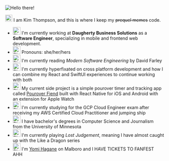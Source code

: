 ![Hello there!](https://media4.giphy.com/media/xTiIzJSKB4l7xTouE8/giphy.gif)

<img src="https://camo.githubusercontent.com/35a8275dddde1ef76d4237e01f43e5745ccf4e8a53ee880b6b2b2db93ce8f44f/68747470733a2f2f626c6f622e6361742f656d6f6a692f637573746f6d2f626c6f62636174732f61626c6f626361746e656f6e2e706e67" alt="Blobcat Neon" width="22" height="22"> I am Kim Thompson, and this is where I keep my ~~prequel memes~~ code.

- <img src="https://blob.cat/emoji/custom/blobcats/ablobcatbongokeyboard.gif" alt="Blobcat Code" width="24" height="24">  I'm currently working at **Daugherty Business Solutions** as a **Software Engineer**, specializing in mobile and frontend web development.
- <img src="https://blob.cat/emoji/custom/blobcats/blobcatheartbisexual.png" alt="Blobcat Bisexual" width="24" height="24">  Pronouns: she/her/hers
- <img alt="Blobcat Picturebook" src="https://blob.cat/emoji/custom/blobcats/blobcatpicturebook.png" width="24" height="24">  I'm currently reading *Modern Software Engineering* by David Farley
- <img alt="Blobcat Phone" src="https://blob.cat/emoji/custom/blobcats/blobcatphonepurple.png" width="24" height="24">  I'm currently hyperfixated on cross platform development and how I can combine my React and SwiftUI experiences to continue working with both
- <img alt="Blobcat Coffee" src="https://blob.cat/emoji/custom/blobcats/ablobcatuwucoffee.gif" width="24" height="24">  My current side project is a simple pourover timer and tracking app called [Pourover Fiend](https://github.com/kimthompson/pourover-fiend) built with React Native for iOS and Android with an extension for Apple Watch
- <img alt="Blobcat Headdesk" src="https://emojis.slackmojis.com/emojis/images/1643515023/10521/meow_code.gif?1643515023" width="24" height="24">  I'm currently studying for the GCP Cloud Engineer exam after receiving my AWS Certified Cloud Practitioner and jumping ship
- <img alt="Blobcat Smartypants" src="https://blob.cat/emoji/custom/blobcats/blobcatnerd.png" width="24" height="24">  I have bachelor's degrees in Computer Science and Journalism from the University of Minnesota
- <img alt="Blobcat Gamer" src="https://blob.cat/emoji/custom/blobcats/blobcatgamer2.png" width="24" height="24">  I'm currently playing *Lost Judgement*, meaning I have almost caught up with the Like a Dragon series
- <img alt="Blobcat Trash" src="https://blob.cat/emoji/custom/blobcats/ablobcatgooglytrash.png" width="24" height="24">  I'm [Yomi Hagane](https://na.finalfantasyxiv.com/lodestone/character/11739910/) on Malboro and I HAVE TICKETS TO FANFEST AHH 

<!-- TODO: add resume and linkedin buttons -->

<!--
**kimthompson/kimthompson** is a ✨ _special_ ✨ repository because its `README.md` (this file) appears on your GitHub profile.

Here are some ideas to get you started:

- 🔭 I’m currently working on ...
- 🌱 I’m currently learning ...
- 👯 I’m looking to collaborate on ...
- 🤔 I’m looking for help with ...
- 💬 Ask me about ...
- 📫 How to reach me: ...
- 😄 Pronouns: ...
- ⚡ Fun fact: ...
-->
